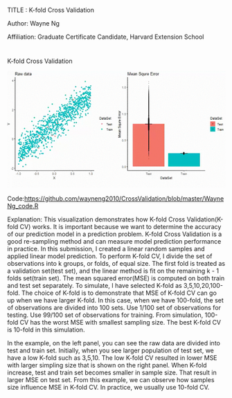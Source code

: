 TITLE : K-fold Cross Validation

Author: Wayne Ng

Affiliation: Graduate Certificate Candidate, Harvard Extension School 

#


K-fold Cross Validation

![Alt Text](WayneNg_artifact.gif)


Code:https://github.com/wayneng2010/CrossValidation/blob/master/WayneNg_code.R


Explanation: 
This visualization demonstrates how K-fold Cross Validation(K-fold CV) works. It is important because we want to determine the accuracy of our prediction model in a prediction problem. K-fold Cross Validation is a good re-sampling method and can measure model prediction performance in practice. In this submission, I created a linear random samples and applied linear model prediction. To perform K-fold CV, I divide the set of observations into k groups, or folds, of equal size. The first fold is treated as a validation set(test set), and the linear method is fit on the remaining k - 1 folds set(train set). The mean squared error(MSE) is computed on both train and test set separately. To simulate, I have selected K-fold as 3,5,10,20,100-fold. The choice of K-fold is to demonstrate that MSE of K-fold CV can go up when we have larger K-fold. In this case, when we have 100-fold, the set of observations are divided into 100 sets. Use 1/100 set of observations for testing. Use 99/100 set of observations for training. From simulation, 100-fold CV has the worst MSE with smallest sampling size. The best K-fold CV is 10-fold in this simulation. 

In the example, on the left panel, you can see the raw data are divided into test and train set. Initially, when you see larger population of test set, we have a low K-fold such as 3,5,10. The low K-fold CV resulted in lower MSE with larger simpling size that is shown on the right panel. When K-fold increase, test and train set becomes smaller in sample size. That result in larger MSE on test set. From this example, we can observe how samples size influence MSE in K-fold CV. In practice, we usually use 10-fold CV. 
